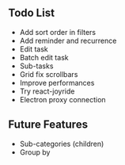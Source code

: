## Todo List

* Add sort order in filters
* Add reminder and recurrence
* Edit task
* Batch edit task
* Sub-tasks
* Grid fix scrollbars
* Improve performances
* Try react-joyride
* Electron proxy connection

## Future Features

* Sub-categories (children)
* Group by
